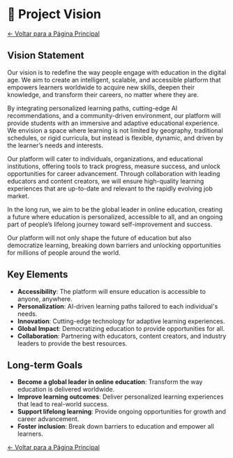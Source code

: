 # 🌟 Project Vision

[← Voltar para a Página Principal](../../index.md)

## Vision Statement

Our vision is to redefine the way people engage with education in the digital age. We aim to create an intelligent, scalable, and accessible platform that empowers learners worldwide to acquire new skills, deepen their knowledge, and transform their careers, no matter where they are.

By integrating personalized learning paths, cutting-edge AI recommendations, and a community-driven environment, our platform will provide students with an immersive and adaptive educational experience. We envision a space where learning is not limited by geography, traditional schedules, or rigid curricula, but instead is flexible, dynamic, and driven by the learner’s needs and interests.

Our platform will cater to individuals, organizations, and educational institutions, offering tools to track progress, measure success, and unlock opportunities for career advancement. Through collaboration with leading educators and content creators, we will ensure high-quality learning experiences that are up-to-date and relevant to the rapidly evolving job market.

In the long run, we aim to be the global leader in online education, creating a future where education is personalized, accessible to all, and an ongoing part of people’s lifelong journey toward self-improvement and success.

Our platform will not only shape the future of education but also democratize learning, breaking down barriers and unlocking opportunities for millions of people around the world.

## Key Elements

- **Accessibility**: The platform will ensure education is accessible to anyone, anywhere.
- **Personalization**: AI-driven learning paths tailored to each individual's needs.
- **Innovation**: Cutting-edge technology for adaptive learning experiences.
- **Global Impact**: Democratizing education to provide opportunities for all.
- **Collaboration**: Partnering with educators, content creators, and industry leaders to provide the best resources.

## Long-term Goals

- **Become a global leader in online education**: Transform the way education is delivered worldwide.
- **Improve learning outcomes**: Deliver personalized learning experiences that lead to real-world success.
- **Support lifelong learning**: Provide ongoing opportunities for growth and career advancement.
- **Foster inclusion**: Break down barriers to education and empower all learners.

[← Voltar para a Página Principal](../../index.md)
